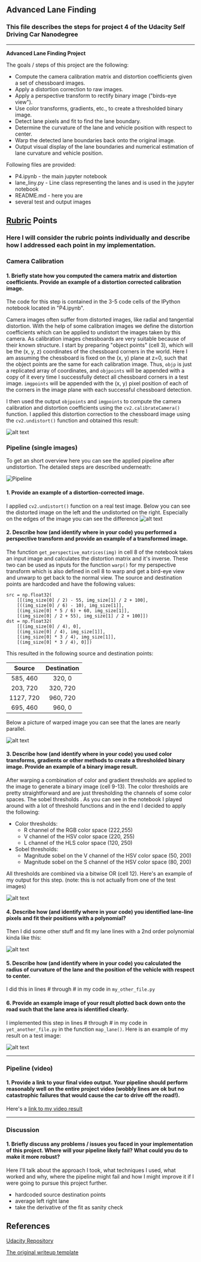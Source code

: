 ## Advanced Lane Finding 
### This file describes the steps for project 4 of the Udacity Self Driving Car Nanodegree
---

**Advanced Lane Finding Project**

The goals / steps of this project are the following:

* Compute the camera calibration matrix and distortion coefficients given a set of chessboard images.
* Apply a distortion correction to raw images.
* Apply a perspective transform to rectify binary image ("birds-eye view").
* Use color transforms, gradients, etc., to create a thresholded binary image.
* Detect lane pixels and fit to find the lane boundary.
* Determine the curvature of the lane and vehicle position with respect to center.
* Warp the detected lane boundaries back onto the original image.
* Output visual display of the lane boundaries and numerical estimation of lane curvature and vehicle position.

Following files are provided:

* P4.ipynb - the main jupyter notebook
* lane_liny.py - Line class representing the lanes and is used in the jupyter notebook
* README.md - here you are
* several test and output images

[//]: # (Image References)

[undistorted]: ./output_images/chessboard_distort_undistort.png "Undistorted"
[test_undistorted]: ./output_images/test_distorted_undistorted.png "Road Transformed"
[image3]: ./examples/binary_combo_example.jpg "Binary Example"
[image4]: ./examples/warped_straight_lines.jpg "Warp Example"
[image5]: ./examples/color_fit_lines.jpg "Fit Visual"
[image6]: ./examples/example_output.jpg "Output"
[pipeline]: ./output_images/pipe.png "Pipeline"
[bird]: ./output_images/bird_eye_view.png "Bird-Eye View"
[transform]: ./output_images/color_sobel_transformation.png "Color/Sobel Transformation"
[video1]: ./project_video.mp4 "Video"

## [Rubric](https://review.udacity.com/#!/rubrics/571/view) Points
### Here I will consider the rubric points individually and describe how I addressed each point in my implementation.  

### Camera Calibration

#### 1. Briefly state how you computed the camera matrix and distortion coefficients. Provide an example of a distortion corrected calibration image.

The code for this step is contained in the 3-5 code cells of the IPython notebook located in "P4.ipynb".  

Camera images often suffer from distorted images, like radial and tangential distortion. With the help of some calibration images we define the distortion coefficients which can be applied to undistort the images taken by this camera. As calibration images chessboards are very suitable because of their known structure.
I start by preparing "object points" (cell 3), which will be the (x, y, z) coordinates of the chessboard corners in the world. Here I am assuming the chessboard is fixed on the (x, y) plane at z=0, such that the object points are the same for each calibration image.  Thus, `objp` is just a replicated array of coordinates, and `objpoints` will be appended with a copy of it every time I successfully detect all chessboard corners in a test image.  `imgpoints` will be appended with the (x, y) pixel position of each of the corners in the image plane with each successful chessboard detection.  

I then used the output `objpoints` and `imgpoints` to compute the camera calibration and distortion coefficients using the `cv2.calibrateCamera()` function.  I applied this distortion correction to the chessboard image using the `cv2.undistort()` function and obtained this result: 

![alt text][undistorted]

### Pipeline (single images)
To get an short overview here you can see the applied pipeline after undistortion. The detailed steps are described underneath:

![Pipeline][pipeline]

#### 1. Provide an example of a distortion-corrected image.
I applied `cv2.undistort()` function on a real test image. Below you can see the distorted image on the left and the undistorted on the right. Especially on the edges of the image you can see the difference
![alt text][test_undistorted]

#### 2. Describe how (and identify where in your code) you performed a perspective transform and provide an example of a transformed image.
The function `get_perspective_matrices(img)` in cell 8 of the notebook takes an input image and calculates the distortion matrix and it's inverse. These two can be used as inputs for the function `warp()` for my perspective transform which is also defined in cell 8 to warp and get a bird-eye view and unwarp to get back to the normal view. The source and destination points are hardcoded and have the following values:

```
src = np.float32(
    [[(img_size[0] / 2) - 55, img_size[1] / 2 + 100],
    [((img_size[0] / 6) - 10), img_size[1]],
    [(img_size[0] * 5 / 6) + 60, img_size[1]],
    [(img_size[0] / 2 + 55), img_size[1] / 2 + 100]])
dst = np.float32(
    [[(img_size[0] / 4), 0],
    [(img_size[0] / 4), img_size[1]],
    [(img_size[0] * 3 / 4), img_size[1]],
    [(img_size[0] * 3 / 4), 0]])

```
This resulted in the following source and destination points:

| Source        | Destination   | 
|:-------------:|:-------------:| 
| 585, 460      | 320, 0        | 
| 203, 720      | 320, 720      |
| 1127, 720     | 960, 720      |
| 695, 460      | 960, 0        |

Below a picture of warped image you can see that the lanes are nearly parallel.

![alt text][bird]

#### 3. Describe how (and identify where in your code) you used color transforms, gradients or other methods to create a thresholded binary image.  Provide an example of a binary image result.
After warping a combination of color and gradient thresholds are applied to the image to generate a binary image (cell 9-13). The color thresholds are pretty straightforward and are just thresholding the channels of some color spaces. The sobel thresholds . As you can see in the notebook I played around with a lot of threshold functions and in the end I decided to apply the following:
* Color thresholds:
    - R channel of the RGB color space (222,255)
    - V channel of the HSV color space (220, 255)
    - L channel of the HLS color space (120, 250)
* Sobel thresholds:
    - Magnitude sobel on the V channel of the HSV color space (50, 200)
    - Magnitude sobel on the S channel of the HSV color space (80, 200)

All thresholds are combined via a bitwise OR (cell 12). Here's an example of my output for this step.  (note: this is not actually from one of the test images)

![alt text][transform]

#### 4. Describe how (and identify where in your code) you identified lane-line pixels and fit their positions with a polynomial?

Then I did some other stuff and fit my lane lines with a 2nd order polynomial kinda like this:

![alt text][image5]

#### 5. Describe how (and identify where in your code) you calculated the radius of curvature of the lane and the position of the vehicle with respect to center.

I did this in lines # through # in my code in `my_other_file.py`

#### 6. Provide an example image of your result plotted back down onto the road such that the lane area is identified clearly.

I implemented this step in lines # through # in my code in `yet_another_file.py` in the function `map_lane()`.  Here is an example of my result on a test image:

![alt text][image6]

---

### Pipeline (video)

#### 1. Provide a link to your final video output.  Your pipeline should perform reasonably well on the entire project video (wobbly lines are ok but no catastrophic failures that would cause the car to drive off the road!).

Here's a [link to my video result](./project_video.mp4)

---

### Discussion

#### 1. Briefly discuss any problems / issues you faced in your implementation of this project.  Where will your pipeline likely fail?  What could you do to make it more robust?

Here I'll talk about the approach I took, what techniques I used, what worked and why, where the pipeline might fail and how I might improve it if I were going to pursue this project further.  

- hardcoded source destination points
- average left right lane
- take the derivative of the fit as sanity check

## References
[Udacity Repository](https://github.com/udacity/CarND-Advanced-Lane-Lines)

[The original writeup template](https://github.com/udacity/CarND-Advanced-Lane-Lines/blob/master/writeup_template.md)


